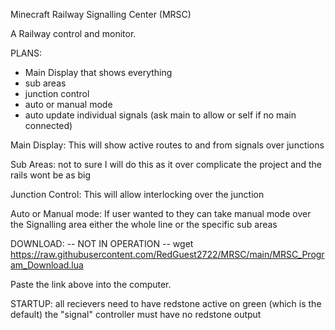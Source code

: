 Minecraft Railway Signalling Center (MRSC)

A Railway control and monitor.

PLANS:

- Main Display that shows everything
- sub areas
- junction control
- auto or manual mode
- auto update individual signals (ask main to allow or self if no main connected)


Main Display:
This will show active routes to and from signals over junctions

Sub Areas:
not to sure I will do this as it over complicate the project and the rails wont be as big

Junction Control:
This will allow interlocking over the junction

Auto or Manual mode:
If user wanted to they can take manual mode over the Signalling area either the whole line or the specific sub areas 

DOWNLOAD: -- NOT IN OPERATION --
wget https://raw.githubusercontent.com/RedGuest2722/MRSC/main/MRSC_Program_Download.lua

Paste the link above into the computer.

STARTUP:
all recievers need to have redstone active on green (which is the default)
the "signal" controller must have no redstone output
